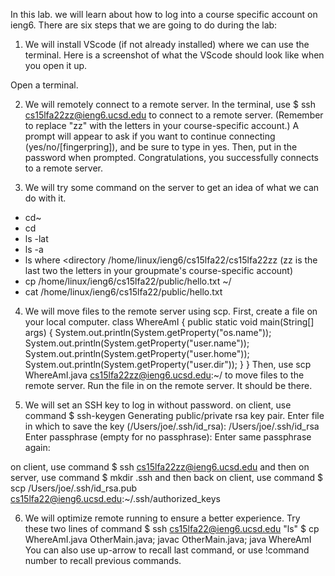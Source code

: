 In this lab. we will learn about  how to log into a course specific account on ieng6.
There are six steps that we are going to do during the lab:
1. We will install VScode (if not already installed) where we can use the terminal.
  Here is a screenshot of what the VScode should look like when you open it up.

  Open a terminal.

2. We will remotely connect to a remote server.
  In the terminal, use $ ssh cs15lfa22zz@ieng6.ucsd.edu to connect to a remote server.
  (Remember to replace "zz" with the letters in your course-specific account.)
  A prompt will appear to ask if you want to continue connecting (yes/no/[fingerpring]),
  and be sure to type in yes.
  Then, put in the password when prompted. Congratulations, you successfully connects 
  to a remote server.

3. We will try some command on the server to get an idea of what we can do with it.
  * cd~
  * cd
  * ls -lat
  * ls -a
  * ls <directory> where <directory /home/linux/ieng6/cs15lfa22/cs15lfa22zz 
                                      (zz is the last two  the letters in your 
                                      groupmate's course-specific account)
  * cp /home/linux/ieng6/cs15lfa22/public/hello.txt ~/
  *  cat /home/linux/ieng6/cs15lfa22/public/hello.txt

4. We will move files to the remote server using scp.
  First, create a file on your local computer.
  class WhereAmI {
  public static void main(String[] args) {
    System.out.println(System.getProperty("os.name"));
    System.out.println(System.getProperty("user.name"));
    System.out.println(System.getProperty("user.home"));
    System.out.println(System.getProperty("user.dir"));
   }
  }
  Then, use scp WhereAmI.java cs15lfa22zz@ieng6.ucsd.edu:~/ to move files to the remote server.
  Run the file in on the remote server. It should be there.


5. We will set an SSH key to log in without password.
  on client, use command $ ssh-keygen
  Generating public/private rsa key pair.
  Enter file in which to save the key (/Users/joe/.ssh/id_rsa): /Users/joe/.ssh/id_rsa
  Enter passphrase (empty for no passphrase): 
  Enter same passphrase again: 

  on client, use command $ ssh cs15lfa22zz@ieng6.ucsd.edu and then <Enter Password>
  on server, use command $ mkdir .ssh and then <logout>
  back on client, use command $ scp /Users/joe/.ssh/id_rsa.pub cs15lfa22@ieng6.ucsd.edu:~/.ssh/authorized_keys


6. We will optimize remote running to ensure a better experience.
  Try these two lines of command
  $ ssh cs15lfa22@ieng6.ucsd.edu "ls"
  $ cp WhereAmI.java OtherMain.java; javac OtherMain.java; java WhereAmI
  You can also use up-arrow to recall last command, or use !command number to recall previous commands.
